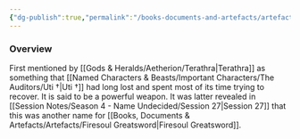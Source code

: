 ```yaml
---
{"dg-publish":true,"permalink":"/books-documents-and-artefacts/artefacts/sword-of-whispers/","tags":["Artefact"],"noteIcon":""}
---
```


### Overview
First mentioned by [[Gods & Heralds/Aetherion/Terathra\|Terathra]] as something that [[Named Characters & Beasts/Important Characters/The Auditors/Uti †\|Uti †]] had long lost and spent most of its time trying to recover. It is said to be a powerful weapon. It was latter revealed in [[Session Notes/Season 4 - Name Undecided/Session 27\|Session 27]] that this was another name for [[Books, Documents & Artefacts/Artefacts/Firesoul Greatsword\|Firesoul Greatsword]].